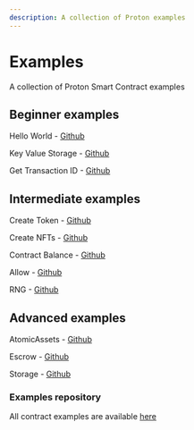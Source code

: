 ```yaml
---
description: A collection of Proton examples
---
```


# Examples

A collection of Proton Smart Contract examples

## Beginner examples

Hello World - [Github](https://github.com/ProtonProtocol/proton-ts-contracts/blob/main/assembly/hello/hello.contract.ts)

Key Value Storage - [Github](https://github.com/ProtonProtocol/proton-ts-contracts/blob/main/assembly/kv/kv.contract.ts)

Get Transaction ID - [Github](https://github.com/ProtonProtocol/proton-ts-contracts/blob/main/assembly/txid/txid.contract.ts)


## Intermediate examples

Create Token - [Github](https://github.com/ProtonProtocol/proton-ts-contracts/blob/main/assembly/token/token.contract.ts)

Create NFTs - [Github](https://github.com/ProtonProtocol/proton-ts-contracts/blob/main/assembly/createnft/createnft.contract.ts)

Contract Balance - [Github](https://github.com/ProtonProtocol/proton-ts-contracts/tree/main/assembly/balance)

Allow - [Github](https://github.com/ProtonProtocol/proton-ts-contracts/blob/main/assembly/allow/allow.contract.ts)

RNG - [Github](https://github.com/ProtonProtocol/proton-ts-contracts/blob/main/assembly/rng/rng.contract.ts)

## Advanced examples

AtomicAssets - [Github](https://github.com/ProtonProtocol/proton-ts-contracts/blob/main/assembly/atomicassets/atomicassets.contract.ts)

Escrow - [Github](https://github.com/ProtonProtocol/proton-ts-contracts/blob/main/assembly/escrow/escrow.contract.ts)

Storage - [Github](https://github.com/ProtonProtocol/proton-ts-contracts/blob/main/assembly/store/store.ts)

### Examples repository

All contract examples are available [here](https://github.com/ProtonProtocol/proton-ts-contracts/tree/main/assembly)